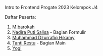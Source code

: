 Intro to Frontend Progate 2023 Kelompok J4

Daftar Peserta:
<br>

1. <a href="https://github.com/mbarokah">M.barokah</a>
2. <a href="https://github.com/NadiraPS">Nadira Puti Salisa</a> - Bagian Formulir
3. <a href="https://github.com/rafiq08">Muhammad Dzurrafiq Hikamy</a>
4. <a href="https://github.com/tantirestu">Tanti Restu</a> - Bagian Main
5. <a  href="https://github.com/yogimad">Yogi</a>
